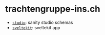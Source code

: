 # trachtengruppe-ins.ch

* [`studio`](studio): sanity studio schemas
* [`sveltekit`](sveltekit): sveltekit app
